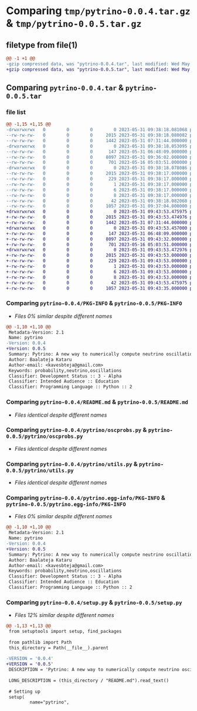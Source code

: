 # Comparing `tmp/pytrino-0.0.4.tar.gz` & `tmp/pytrino-0.0.5.tar.gz`

## filetype from file(1)

```diff
@@ -1 +1 @@
-gzip compressed data, was "pytrino-0.0.4.tar", last modified: Wed May 31 09:38:18 2023, max compression
+gzip compressed data, was "pytrino-0.0.5.tar", last modified: Wed May 31 09:43:53 2023, max compression
```

## Comparing `pytrino-0.0.4.tar` & `pytrino-0.0.5.tar`

### file list

```diff
@@ -1,15 +1,15 @@
-drwxrwxrwx   0        0        0        0 2023-05-31 09:38:18.081068 pytrino-0.0.4/
--rw-rw-rw-   0        0        0     2015 2023-05-31 09:38:18.080082 pytrino-0.0.4/PKG-INFO
--rw-rw-rw-   0        0        0     1442 2023-05-31 07:31:44.000000 pytrino-0.0.4/README.md
-drwxrwxrwx   0        0        0        0 2023-05-31 09:38:18.053095 pytrino-0.0.4/pytrino/
--rw-rw-rw-   0        0        0      147 2023-05-31 06:48:09.000000 pytrino-0.0.4/pytrino/__init__.py
--rw-rw-rw-   0        0        0     8097 2023-05-31 09:36:02.000000 pytrino-0.0.4/pytrino/oscprobs.py
--rw-rw-rw-   0        0        0      701 2023-05-16 05:03:51.000000 pytrino-0.0.4/pytrino/utils.py
-drwxrwxrwx   0        0        0        0 2023-05-31 09:38:18.078086 pytrino-0.0.4/pytrino.egg-info/
--rw-rw-rw-   0        0        0     2015 2023-05-31 09:38:17.000000 pytrino-0.0.4/pytrino.egg-info/PKG-INFO
--rw-rw-rw-   0        0        0      229 2023-05-31 09:38:17.000000 pytrino-0.0.4/pytrino.egg-info/SOURCES.txt
--rw-rw-rw-   0        0        0        1 2023-05-31 09:38:17.000000 pytrino-0.0.4/pytrino.egg-info/dependency_links.txt
--rw-rw-rw-   0        0        0        6 2023-05-31 09:38:17.000000 pytrino-0.0.4/pytrino.egg-info/requires.txt
--rw-rw-rw-   0        0        0        8 2023-05-31 09:38:17.000000 pytrino-0.0.4/pytrino.egg-info/top_level.txt
--rw-rw-rw-   0        0        0       42 2023-05-31 09:38:18.082068 pytrino-0.0.4/setup.cfg
--rw-rw-rw-   0        0        0     1057 2023-05-31 09:37:04.000000 pytrino-0.0.4/setup.py
+drwxrwxrwx   0        0        0        0 2023-05-31 09:43:53.475975 pytrino-0.0.5/
+-rw-rw-rw-   0        0        0     2015 2023-05-31 09:43:53.474976 pytrino-0.0.5/PKG-INFO
+-rw-rw-rw-   0        0        0     1442 2023-05-31 07:31:44.000000 pytrino-0.0.5/README.md
+drwxrwxrwx   0        0        0        0 2023-05-31 09:43:53.457000 pytrino-0.0.5/pytrino/
+-rw-rw-rw-   0        0        0      147 2023-05-31 06:48:09.000000 pytrino-0.0.5/pytrino/__init__.py
+-rw-rw-rw-   0        0        0     8097 2023-05-31 09:43:32.000000 pytrino-0.0.5/pytrino/oscprobs.py
+-rw-rw-rw-   0        0        0      701 2023-05-16 05:03:51.000000 pytrino-0.0.5/pytrino/utils.py
+drwxrwxrwx   0        0        0        0 2023-05-31 09:43:53.472976 pytrino-0.0.5/pytrino.egg-info/
+-rw-rw-rw-   0        0        0     2015 2023-05-31 09:43:53.000000 pytrino-0.0.5/pytrino.egg-info/PKG-INFO
+-rw-rw-rw-   0        0        0      229 2023-05-31 09:43:53.000000 pytrino-0.0.5/pytrino.egg-info/SOURCES.txt
+-rw-rw-rw-   0        0        0        1 2023-05-31 09:43:53.000000 pytrino-0.0.5/pytrino.egg-info/dependency_links.txt
+-rw-rw-rw-   0        0        0        6 2023-05-31 09:43:53.000000 pytrino-0.0.5/pytrino.egg-info/requires.txt
+-rw-rw-rw-   0        0        0        8 2023-05-31 09:43:53.000000 pytrino-0.0.5/pytrino.egg-info/top_level.txt
+-rw-rw-rw-   0        0        0       42 2023-05-31 09:43:53.475975 pytrino-0.0.5/setup.cfg
+-rw-rw-rw-   0        0        0     1057 2023-05-31 09:43:35.000000 pytrino-0.0.5/setup.py
```

### Comparing `pytrino-0.0.4/PKG-INFO` & `pytrino-0.0.5/PKG-INFO`

 * *Files 0% similar despite different names*

```diff
@@ -1,10 +1,10 @@
 Metadata-Version: 2.1
 Name: pytrino
-Version: 0.0.4
+Version: 0.0.5
 Summary: Pytrino: A new way to numerically compute neutrino oscillations
 Author: Baalateja Kataru
 Author-email: <kavesbteja@gmail.com>
 Keywords: probability,neutrino,oscillations
 Classifier: Development Status :: 3 - Alpha
 Classifier: Intended Audience :: Education
 Classifier: Programming Language :: Python :: 2
```

### Comparing `pytrino-0.0.4/README.md` & `pytrino-0.0.5/README.md`

 * *Files identical despite different names*

### Comparing `pytrino-0.0.4/pytrino/oscprobs.py` & `pytrino-0.0.5/pytrino/oscprobs.py`

 * *Files identical despite different names*

### Comparing `pytrino-0.0.4/pytrino/utils.py` & `pytrino-0.0.5/pytrino/utils.py`

 * *Files identical despite different names*

### Comparing `pytrino-0.0.4/pytrino.egg-info/PKG-INFO` & `pytrino-0.0.5/pytrino.egg-info/PKG-INFO`

 * *Files 0% similar despite different names*

```diff
@@ -1,10 +1,10 @@
 Metadata-Version: 2.1
 Name: pytrino
-Version: 0.0.4
+Version: 0.0.5
 Summary: Pytrino: A new way to numerically compute neutrino oscillations
 Author: Baalateja Kataru
 Author-email: <kavesbteja@gmail.com>
 Keywords: probability,neutrino,oscillations
 Classifier: Development Status :: 3 - Alpha
 Classifier: Intended Audience :: Education
 Classifier: Programming Language :: Python :: 2
```

### Comparing `pytrino-0.0.4/setup.py` & `pytrino-0.0.5/setup.py`

 * *Files 12% similar despite different names*

```diff
@@ -1,13 +1,13 @@
 from setuptools import setup, find_packages
 
 from pathlib import Path
 this_directory = Path(__file__).parent
 
-VERSION = '0.0.4'
+VERSION = '0.0.5'
 DESCRIPTION = 'Pytrino: A new way to numerically compute neutrino oscillations'
 
 LONG_DESCRIPTION = (this_directory / "README.md").read_text()
 
 # Setting up
 setup(
         name="pytrino",
```

